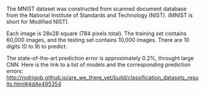 The MNIST dataset was constructed from scanned document database from the National Institute of Standards and Technology (NIST). (MNIST is short for Modified NIST).

Each image is 28x28 square (784 pixels total). The training set contains 60,000 images, and the testing set contains 10,000 images. There are 10 digits (0 to 9) to predict. 

The state-of-the-art prediction error is approximately 0.2%, throught large CNN. Here is the link to a list of models and the corresponding prediction errors: http://rodrigob.github.io/are_we_there_yet/build/classification_datasets_results.html#4d4e495354
